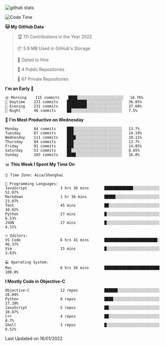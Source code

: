 
![github stats](https://github-readme-stats.vercel.app/api?username=ChesterYue&show_icons=true&count_private=true)

<!-- ![wakatime](https://github-readme-stats.vercel.app/api/wakatime?username=ChesterYue&layout=compact) -->

<!-- ![wakatime](https://github-readme-stats.vercel.app/api/top-langs/?username=ChesterYue&layout=compact) -->

<!--START_SECTION:waka-->
![Code Time](http://img.shields.io/badge/Code%20Time-958%20hrs%2016%20mins-blue)

**🐱 My GitHub Data** 

> 🏆 111 Contributions in the Year 2022
 > 
> 📦 5.9 MB Used in GitHub's Storage 
 > 
> 💼 Opted to Hire
 > 
> 📜 4 Public Repositories 
 > 
> 🔑 67 Private Repositories  
 > 
**I'm an Early 🐤** 

```text
🌞 Morning    115 commits    ████░░░░░░░░░░░░░░░░░░░░░   18.76% 
🌆 Daytime    221 commits    █████████░░░░░░░░░░░░░░░░   36.05% 
🌃 Evening    231 commits    █████████░░░░░░░░░░░░░░░░   37.68% 
🌙 Night      46 commits     ██░░░░░░░░░░░░░░░░░░░░░░░   7.5%

```
📅 **I'm Most Productive on Wednesday** 

```text
Monday       84 commits     ███░░░░░░░░░░░░░░░░░░░░░░   13.7% 
Tuesday      87 commits     ███░░░░░░░░░░░░░░░░░░░░░░   14.19% 
Wednesday    111 commits    ████░░░░░░░░░░░░░░░░░░░░░   18.11% 
Thursday     84 commits     ███░░░░░░░░░░░░░░░░░░░░░░   13.7% 
Friday       91 commits     ███░░░░░░░░░░░░░░░░░░░░░░   14.85% 
Saturday     53 commits     ██░░░░░░░░░░░░░░░░░░░░░░░   8.65% 
Sunday       103 commits    ████░░░░░░░░░░░░░░░░░░░░░   16.8%

```


📊 **This Week I Spent My Time On** 

```text
⌚︎ Time Zone: Asia/Shanghai

💬 Programming Languages: 
JavaScript               3 hrs 36 mins       █████████████░░░░░░░░░░░░   52.07% 
Markdown                 1 hr 36 mins        █████░░░░░░░░░░░░░░░░░░░░   23.07% 
Text                     45 mins             ██░░░░░░░░░░░░░░░░░░░░░░░   10.82% 
Python                   27 mins             █░░░░░░░░░░░░░░░░░░░░░░░░   6.53% 
JSON                     17 mins             █░░░░░░░░░░░░░░░░░░░░░░░░   4.31%

🔥 Editors: 
VS Code                  6 hrs 41 mins       ████████████████████████░   96.37% 
Vim                      15 mins             █░░░░░░░░░░░░░░░░░░░░░░░░   3.63%

💻 Operating System: 
Mac                      6 hrs 56 mins       █████████████████████████   100.0%

```

**I Mostly Code in Objective-C** 

```text
Objective-C              12 repos            ██████░░░░░░░░░░░░░░░░░░░   26.09% 
Python                   8 repos             ████░░░░░░░░░░░░░░░░░░░░░   17.39% 
JavaScript               5 repos             ██░░░░░░░░░░░░░░░░░░░░░░░   10.87% 
C++                      4 repos             ██░░░░░░░░░░░░░░░░░░░░░░░   8.7% 
Shell                    3 repos             █░░░░░░░░░░░░░░░░░░░░░░░░   6.52%

```



 Last Updated on 16/01/2022
<!--END_SECTION:waka-->